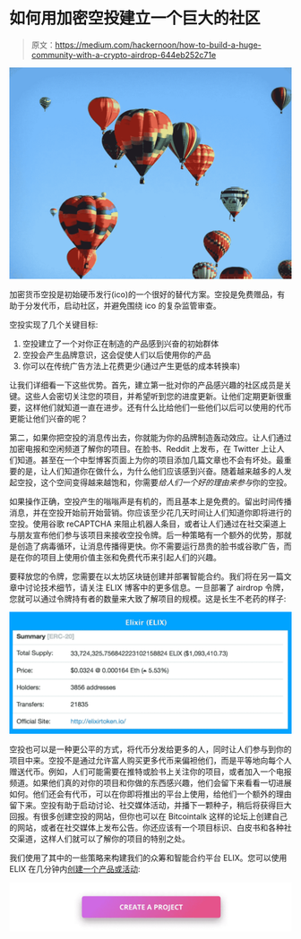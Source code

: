 # 如何用加密空投建立一个巨大的社区

> 原文：<https://medium.com/hackernoon/how-to-build-a-huge-community-with-a-crypto-airdrop-644eb252c71e>

![](img/07de7d185d5a453054d2c0c0b70e7dab.png)

加密货币空投是初始硬币发行(ico)的一个很好的替代方案。空投是免费赠品，有助于分发代币，启动社区，并避免围绕 ico 的复杂监管审查。

空投实现了几个关键目标:

1.  空投建立了一个对你正在制造的产品感到兴奋的初始群体
2.  空投会产生品牌意识，这会促使人们以后使用你的产品
3.  你可以在传统广告方法上花费更少(通过产生更低的成本转换率)

让我们详细看一下这些优势。首先，建立第一批对你的产品感兴趣的社区成员是关键。这些人会密切关注您的项目，并希望听到您的进度更新。让他们定期更新很重要，这样他们就知道一直在进步。还有什么比给他们一些他们以后可以使用的代币更能让他们兴奋的呢？

第二，如果你把空投的消息传出去，你就能为你的品牌制造轰动效应。让人们通过加密电报和空闲频道了解你的项目。在脸书、Reddit 上发布，在 Twitter 上让人们知道。甚至在一个中型博客页面上为你的项目添加几篇文章也不会有坏处。最重要的是，让人们知道你在做什么，为什么他们应该感到兴奋。随着越来越多的人发起空投，这个空间变得越来越饱和，你需要*给人们一个好的理由来参与*你的空投。

如果操作正确，空投产生的嗡嗡声是有机的，而且基本上是免费的。留出时间传播消息，并在空投开始前开始营销。你应该至少花几天时间让人们知道你即将进行的空投。使用谷歌 reCAPTCHA 来阻止机器人条目，或者让人们通过在社交渠道上与朋友宣布他们参与该项目来接收空投令牌。后一种策略有一个额外的优势，那就是创造了病毒循环，让消息传播得更快。你不需要运行昂贵的脸书或谷歌广告，而是在你的项目上使用价值主张和免费代币来引起人们的兴趣。

要释放您的令牌，您需要在以太坊区块链创建并部署智能合约。我们将在另一篇文章中讨论技术细节，请关注 ELIX 博客中的更多信息。一旦部署了 airdrop 令牌，您就可以通过令牌持有者的数量来大致了解项目的规模。这是长生不老药的样子:

![](img/cefce3f95f85f99de4ea55ee430733af.png)

空投也可以是一种更公平的方式，将代币分发给更多的人，同时让人们参与到你的项目中来。空投不是通过允许富人购买更多代币来偏袒他们，而是平等地向每个人赠送代币。例如，人们可能需要在推特或脸书上关注你的项目，或者加入一个电报频道。如果他们真的对你的项目和你做的东西感兴趣，他们会留下来看看一切进展如何。他们还会有代币，可以在你即将推出的平台上使用，给他们一个额外的理由留下来。空投有助于启动讨论、社交媒体活动，并播下一颗种子，稍后将获得巨大回报。有很多创建空投的网站，但你也可以在 Bitcointalk 这样的论坛上创建自己的网站，或者在社交媒体上发布公告。你还应该有一个项目标识、白皮书和各种社交渠道，这样人们就可以了解你的项目的特别之处。

我们使用了其中的一些策略来构建我们的众筹和智能合约平台 ELIX。您可以使用 ELIX 在几分钟内[创建一个产品或活动](https://blog.elixirtoken.io/how-to-create-a-campaign-or-product-with-elix-in-just-a-few-minutes/):

[![](img/b3047cfd3332cce06ce0e363991ead57.png)](https://www.elixirtoken.io/signup)